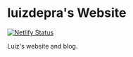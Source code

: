 # luizdepra's Website

[![Netlify Status](https://api.netlify.com/api/v1/badges/30570a39-b3a9-4203-ad59-85fded49fb24/deploy-status)](https://app.netlify.com/sites/luizdepra-website/deploys)

Luiz's website and blog.
